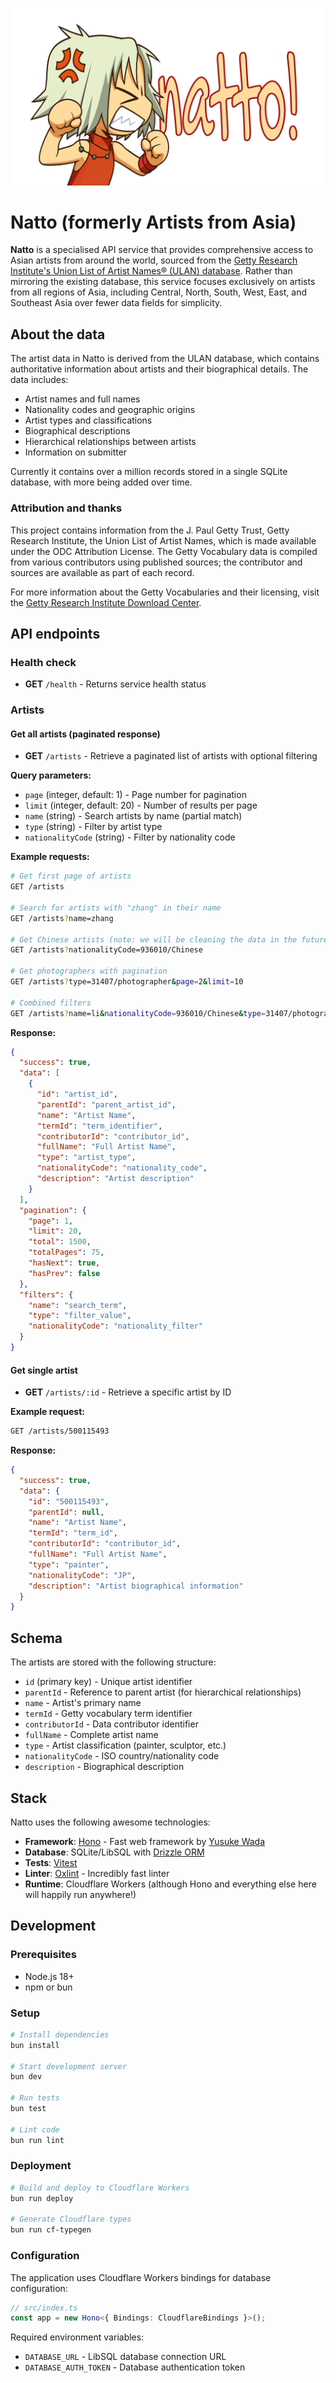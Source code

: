 ![Natto hero](/natto.png)

# Natto (formerly Artists from Asia)

**Natto** is a specialised API service that provides comprehensive access to Asian artists from around the world, sourced from the [Getty Research Institute's Union List of Artist Names® (ULAN) database](https://www.getty.edu/research/tools/vocabularies/ulan). Rather than mirroring the existing database, this service focuses exclusively on artists from all regions of Asia, including Central, North, South, West, East, and Southeast Asia over fewer data fields for simplicity.

## About the data

The artist data in Natto is derived from the ULAN database, which contains authoritative information about artists and their biographical details. The data includes:

- Artist names and full names
- Nationality codes and geographic origins
- Artist types and classifications
- Biographical descriptions
- Hierarchical relationships between artists
- Information on submitter

Currently it contains over a million records stored in a single SQLite database, with more being added over time.

### Attribution and thanks

This project contains information from the J. Paul Getty Trust, Getty Research Institute, the Union List of Artist Names, which is made available under the ODC Attribution License. The Getty Vocabulary data is compiled from various contributors using published sources; the contributor and sources are available as part of each record.

For more information about the Getty Vocabularies and their licensing, visit the [Getty Research Institute Download Center](https://www.getty.edu/research/tools/vocabularies/obtain.html).

## API endpoints

### Health check

- **GET** `/health` - Returns service health status

### Artists

#### Get all artists (paginated response)

- **GET** `/artists` - Retrieve a paginated list of artists with optional filtering

**Query parameters:**

- `page` (integer, default: 1) - Page number for pagination
- `limit` (integer, default: 20) - Number of results per page
- `name` (string) - Search artists by name (partial match)
- `type` (string) - Filter by artist type
- `nationalityCode` (string) - Filter by nationality code

**Example requests:**

```bash
# Get first page of artists
GET /artists

# Search for artists with "zhang" in their name
GET /artists?name=zhang

# Get Chinese artists (note: we will be cleaning the data in the future to not include the numeric code as part of this in the future)
GET /artists?nationalityCode=936010/Chinese

# Get photographers with pagination
GET /artists?type=31407/photographer&page=2&limit=10

# Combined filters
GET /artists?name=li&nationalityCode=936010/Chinese&type=31407/photographer&page=1&limit=5
```

**Response:**

```json
{
  "success": true,
  "data": [
    {
      "id": "artist_id",
      "parentId": "parent_artist_id",
      "name": "Artist Name",
      "termId": "term_identifier",
      "contributorId": "contributor_id",
      "fullName": "Full Artist Name",
      "type": "artist_type",
      "nationalityCode": "nationality_code",
      "description": "Artist description"
    }
  ],
  "pagination": {
    "page": 1,
    "limit": 20,
    "total": 1500,
    "totalPages": 75,
    "hasNext": true,
    "hasPrev": false
  },
  "filters": {
    "name": "search_term",
    "type": "filter_value",
    "nationalityCode": "nationality_filter"
  }
}
```

#### Get single artist

- **GET** `/artists/:id` - Retrieve a specific artist by ID

**Example request:**

```bash
GET /artists/500115493
```

**Response:**

```json
{
  "success": true,
  "data": {
    "id": "500115493",
    "parentId": null,
    "name": "Artist Name",
    "termId": "term_id",
    "contributorId": "contributor_id",
    "fullName": "Full Artist Name",
    "type": "painter",
    "nationalityCode": "JP",
    "description": "Artist biographical information"
  }
}
```

## Schema

The artists are stored with the following structure:

- `id` (primary key) - Unique artist identifier
- `parentId` - Reference to parent artist (for hierarchical relationships)
- `name` - Artist's primary name
- `termId` - Getty vocabulary term identifier
- `contributorId` - Data contributor identifier
- `fullName` - Complete artist name
- `type` - Artist classification (painter, sculptor, etc.)
- `nationalityCode` - ISO country/nationality code
- `description` - Biographical description

## Stack

Natto uses the following awesome technologies:

- **Framework**: [Hono](https://hono.dev/) - Fast web framework by [Yusuke Wada](https://github.com/yusukebe)
- **Database**: SQLite/LibSQL with [Drizzle ORM](https://orm.drizzle.team/)
- **Tests**: [Vitest](https://vitest.dev/)
- **Linter**: [Oxlint](https://oxc.rs/docs/guide/usage/linter.html) - Incredibly fast linter
- **Runtime**: Cloudflare Workers (although Hono and everything else here will happily run anywhere!)

## Development

### Prerequisites

- Node.js 18+
- npm or bun

### Setup

```bash
# Install dependencies
bun install

# Start development server
bun dev

# Run tests
bun test

# Lint code
bun run lint
```

### Deployment

```bash
# Build and deploy to Cloudflare Workers
bun run deploy

# Generate Cloudflare types
bun run cf-typegen
```

### Configuration

The application uses Cloudflare Workers bindings for database configuration:

```ts
// src/index.ts
const app = new Hono<{ Bindings: CloudflareBindings }>();
```

Required environment variables:

- `DATABASE_URL` - LibSQL database connection URL
- `DATABASE_AUTH_TOKEN` - Database authentication token
